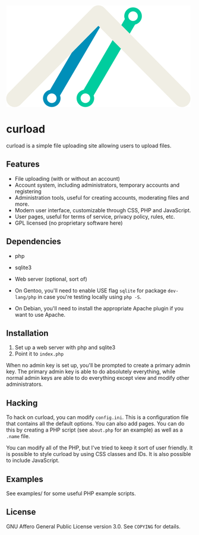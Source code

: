 ![img](resources/curload-white.svg)

# curload

curload is a simple file uploading site allowing users to upload files.

## Features

- File uploading (with or without an account)
- Account system, including administrators,  temporary accounts and registering
- Administration tools, useful for creating accounts, moderating files and more.
- Modern user interface, customizable through CSS, PHP and JavaScript.
- User pages, useful for terms of service, privacy policy, rules, etc.
- GPL licensed (no proprietary software here)

## Dependencies

- php
- sqlite3
- Web server (optional, sort of)

- On Gentoo, you'll need to enable USE flag `sqlite` for package `dev-lang/php`
in case you're testing locally using `php -S`.

- On Debian, you'll need to install the appropriate Apache
plugin if you want to use Apache.

## Installation

1. Set up a web server with php and sqlite3
2. Point it to `index.php`

When no admin key is set up, you'll be prompted to create a primary admin key.
The primary admin key is able to do absolutely everything, while normal admin
keys are able to do everything except view and modify other administrators.

## Hacking

To hack on curload, you can modify `config.ini`. This is a configuration file
that contains all the default options. You can also add pages. You can do this
by creating a PHP script (see `about.php` for an example) as well as a
`.name` file.

You can modify all of the PHP, but I've tried to keep it sort of user friendly.
It is possible to style curload by using CSS classes and IDs. It is also
possible to include JavaScript.

## Examples

See examples/ for some useful PHP example scripts.

## License

GNU Affero General Public License version 3.0. See `COPYING` for details.
